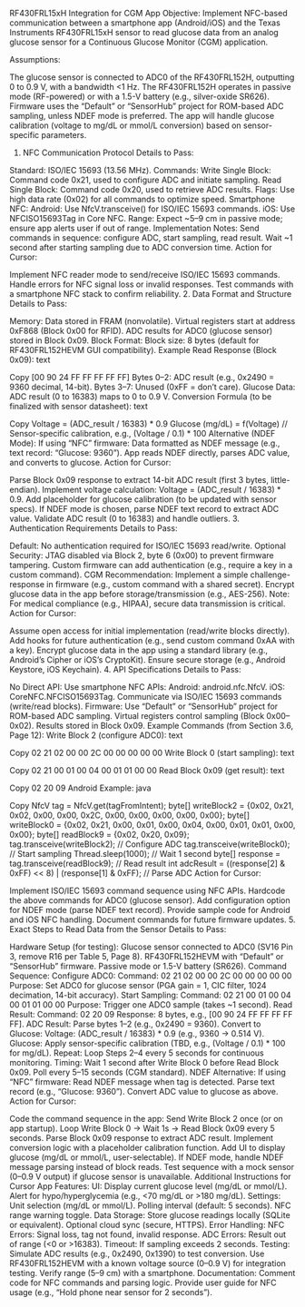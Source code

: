 RF430FRL15xH Integration for CGM App
Objective: Implement NFC-based communication between a smartphone app (Android/iOS) and the Texas Instruments RF430FRL15xH sensor to read glucose data from an analog glucose sensor for a Continuous Glucose Monitor (CGM) application.

Assumptions:

The glucose sensor is connected to ADC0 of the RF430FRL152H, outputting 0 to 0.9 V, with a bandwidth <1 Hz.
The RF430FRL152H operates in passive mode (RF-powered) or with a 1.5-V battery (e.g., silver-oxide SR626).
Firmware uses the “Default” or “SensorHub” project for ROM-based ADC sampling, unless NDEF mode is preferred.
The app will handle glucose calibration (voltage to mg/dL or mmol/L conversion) based on sensor-specific parameters.
1. NFC Communication Protocol
Details to Pass:

Standard: ISO/IEC 15693 (13.56 MHz).
Commands:
Write Single Block: Command code 0x21, used to configure ADC and initiate sampling.
Read Single Block: Command code 0x20, used to retrieve ADC results.
Flags: Use high data rate (0x02) for all commands to optimize speed.
Smartphone NFC:
Android: Use NfcV.transceive() for ISO/IEC 15693 commands.
iOS: Use NFCISO15693Tag in Core NFC.
Range: Expect ~5–9 cm in passive mode; ensure app alerts user if out of range.
Implementation Notes:
Send commands in sequence: configure ADC, start sampling, read result.
Wait ~1 second after starting sampling due to ADC conversion time.
Action for Cursor:

Implement NFC reader mode to send/receive ISO/IEC 15693 commands.
Handle errors for NFC signal loss or invalid responses.
Test commands with a smartphone NFC stack to confirm reliability.
2. Data Format and Structure
Details to Pass:

Memory:
Data stored in FRAM (nonvolatile).
Virtual registers start at address 0xF868 (Block 0x00 for RFID).
ADC results for ADC0 (glucose sensor) stored in Block 0x09.
Block Format:
Block size: 8 bytes (default for RF430FRL152HEVM GUI compatibility).
Example Read Response (Block 0x09):
text

Copy
[00 90 24 FF FF FF FF FF]
Bytes 0–2: ADC result (e.g., 0x2490 = 9360 decimal, 14-bit).
Bytes 3–7: Unused (0xFF = don’t care).
Glucose Data:
ADC result (0 to 16383) maps to 0 to 0.9 V.
Conversion Formula (to be finalized with sensor datasheet):
text

Copy
Voltage = (ADC_result / 16383) * 0.9
Glucose (mg/dL) = f(Voltage)  // Sensor-specific calibration, e.g., (Voltage / 0.1) * 100
Alternative (NDEF Mode):
If using “NFC” firmware:
Data formatted as NDEF message (e.g., text record: “Glucose: 9360”).
App reads NDEF directly, parses ADC value, and converts to glucose.
Action for Cursor:

Parse Block 0x09 response to extract 14-bit ADC result (first 3 bytes, little-endian).
Implement voltage calculation: Voltage = (ADC_result / 16383) * 0.9.
Add placeholder for glucose calibration (to be updated with sensor specs).
If NDEF mode is chosen, parse NDEF text record to extract ADC value.
Validate ADC result (0 to 16383) and handle outliers.
3. Authentication Requirements
Details to Pass:

Default: No authentication required for ISO/IEC 15693 read/write.
Optional Security:
JTAG disabled via Block 2, byte 6 (0x00) to prevent firmware tampering.
Custom firmware can add authentication (e.g., require a key in a custom command).
CGM Recommendation:
Implement a simple challenge-response in firmware (e.g., custom command with a shared secret).
Encrypt glucose data in the app before storage/transmission (e.g., AES-256).
Note: For medical compliance (e.g., HIPAA), secure data transmission is critical.
Action for Cursor:

Assume open access for initial implementation (read/write blocks directly).
Add hooks for future authentication (e.g., send custom command 0xAA with a key).
Encrypt glucose data in the app using a standard library (e.g., Android’s Cipher or iOS’s CryptoKit).
Ensure secure storage (e.g., Android Keystore, iOS Keychain).
4. API Specifications
Details to Pass:

No Direct API:
Use smartphone NFC APIs:
Android: android.nfc.NfcV.
iOS: CoreNFC.NFCISO15693Tag.
Communicate via ISO/IEC 15693 commands (write/read blocks).
Firmware:
Use “Default” or “SensorHub” project for ROM-based ADC sampling.
Virtual registers control sampling (Block 0x00–0x02).
Results stored in Block 0x09.
Example Commands (from Section 3.6, Page 12):
Write Block 2 (configure ADC0):
text

Copy
02 21 02 00 00 2C 00 00 00 00 00
Write Block 0 (start sampling):
text

Copy
02 21 00 01 00 04 00 01 01 00 00
Read Block 0x09 (get result):
text

Copy
02 20 09
Android Example:
java

Copy
NfcV tag = NfcV.get(tagFromIntent);
byte[] writeBlock2 = {0x02, 0x21, 0x02, 0x00, 0x00, 0x2C, 0x00, 0x00, 0x00, 0x00, 0x00};
byte[] writeBlock0 = {0x02, 0x21, 0x00, 0x01, 0x00, 0x04, 0x00, 0x01, 0x01, 0x00, 0x00};
byte[] readBlock9 = {0x02, 0x20, 0x09};
tag.transceive(writeBlock2); // Configure ADC
tag.transceive(writeBlock0); // Start sampling
Thread.sleep(1000); // Wait 1 second
byte[] response = tag.transceive(readBlock9); // Read result
int adcResult = ((response[2] & 0xFF) << 8) | (response[1] & 0xFF); // Parse ADC
Action for Cursor:

Implement ISO/IEC 15693 command sequence using NFC APIs.
Hardcode the above commands for ADC0 (glucose sensor).
Add configuration option for NDEF mode (parse NDEF text record).
Provide sample code for Android and iOS NFC handling.
Document commands for future firmware updates.
5. Exact Steps to Read Data from the Sensor
Details to Pass:

Hardware Setup (for testing):
Glucose sensor connected to ADC0 (SV16 Pin 3, remove R16 per Table 5, Page 8).
RF430FRL152HEVM with “Default” or “SensorHub” firmware.
Passive mode or 1.5-V battery (SR626).
Command Sequence:
Configure ADC0:
Command: 02 21 02 00 00 2C 00 00 00 00 00
Purpose: Set ADC0 for glucose sensor (PGA gain = 1, CIC filter, 1024 decimation, 14-bit accuracy).
Start Sampling:
Command: 02 21 00 01 00 04 00 01 01 00 00
Purpose: Trigger one ADC0 sample (takes ~1 second).
Read Result:
Command: 02 20 09
Response: 8 bytes, e.g., [00 90 24 FF FF FF FF FF].
ADC Result: Parse bytes 1–2 (e.g., 0x2490 = 9360).
Convert to Glucose:
Voltage: (ADC_result / 16383) * 0.9 (e.g., 9360 → 0.514 V).
Glucose: Apply sensor-specific calibration (TBD, e.g., (Voltage / 0.1) * 100 for mg/dL).
Repeat:
Loop Steps 2–4 every 5 seconds for continuous monitoring.
Timing:
Wait 1 second after Write Block 0 before Read Block 0x09.
Poll every 5–15 seconds (CGM standard).
NDEF Alternative:
If using “NFC” firmware:
Read NDEF message when tag is detected.
Parse text record (e.g., “Glucose: 9360”).
Convert ADC value to glucose as above.
Action for Cursor:

Code the command sequence in the app:
Send Write Block 2 once (or on app startup).
Loop Write Block 0 → Wait 1s → Read Block 0x09 every 5 seconds.
Parse Block 0x09 response to extract ADC result.
Implement conversion logic with a placeholder calibration function.
Add UI to display glucose (mg/dL or mmol/L, user-selectable).
If NDEF mode, handle NDEF message parsing instead of block reads.
Test sequence with a mock sensor (0–0.9 V output) if glucose sensor is unavailable.
Additional Instructions for Cursor
App Features:
UI:
Display current glucose level (mg/dL or mmol/L).
Alert for hypo/hyperglycemia (e.g., <70 mg/dL or >180 mg/dL).
Settings:
Unit selection (mg/dL or mmol/L).
Polling interval (default: 5 seconds).
NFC range warning toggle.
Data Storage:
Store glucose readings locally (SQLite or equivalent).
Optional cloud sync (secure, HTTPS).
Error Handling:
NFC Errors: Signal loss, tag not found, invalid response.
ADC Errors: Result out of range (<0 or >16383).
Timeout: If sampling exceeds 2 seconds.
Testing:
Simulate ADC results (e.g., 0x2490, 0x1390) to test conversion.
Use RF430FRL152HEVM with a known voltage source (0–0.9 V) for integration testing.
Verify range (5–9 cm) with a smartphone.
Documentation:
Comment code for NFC commands and parsing logic.
Provide user guide for NFC usage (e.g., “Hold phone near sensor for 2 seconds”).